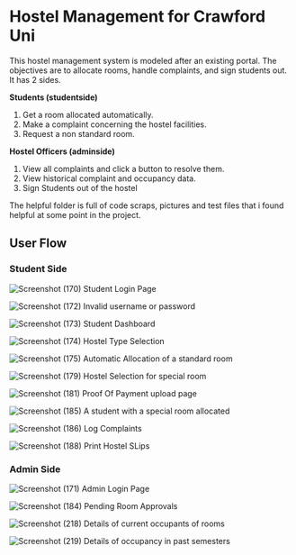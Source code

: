 # Hostel Management for Crawford Uni

This hostel management system is modeled after an existing portal. The objectives are to allocate rooms, handle complaints, and sign students out. It has 2 sides.

**Students (studentside)**
1. Get a room allocated automatically.
2. Make a complaint concerning the hostel facilities.
3. Request a non standard room.

**Hostel Officers (adminside)**
1. View all complaints and click a button to resolve them.
2. View historical complaint and occupancy data.
3. Sign Students out of the hostel

The helpful folder is full of code scraps, pictures and test files that i found helpful at some point in the project.

## User Flow

### Student Side

![Screenshot (170)](https://github.com/dedederinsola/hms/assets/12772185/5e849633-b0a1-47c8-a53a-5e7cd0900b85)
Student Login Page

![Screenshot (172)](https://github.com/dedederinsola/hms/assets/12772185/073710ba-294e-4f1b-a08b-8584f8c7c9b5)
Invalid username or password

![Screenshot (173)](https://github.com/dedederinsola/hms/assets/12772185/6b60c34c-3e71-4083-9379-f523f1e2c81f)
Student Dashboard

![Screenshot (174)](https://github.com/dedederinsola/hms/assets/12772185/4b4c8365-fb4f-496a-81b9-92d1db1cd8f4)
Hostel Type Selection

![Screenshot (175)](https://github.com/dedederinsola/hms/assets/12772185/a6a03686-21cf-4523-9f9a-da44f7aef3cc)
Automatic Allocation of a standard room

![Screenshot (179)](https://github.com/dedederinsola/hms/assets/12772185/9b9c05a7-fcd8-40f5-8b30-c24a84b66f98)
Hostel Selection for special room

![Screenshot (181)](https://github.com/dedederinsola/hms/assets/12772185/6c19f328-ddd8-43c1-8c8f-dfd0d06c22c5)
Proof Of Payment upload page

![Screenshot (185)](https://github.com/dedederinsola/hms/assets/12772185/43bac051-6746-4e22-8a77-a32fb5b36f5d)
A student with a special room allocated

![Screenshot (186)](https://github.com/dedederinsola/hms/assets/12772185/f57b87a6-1cfa-48ab-99c6-821e8eddb553)
Log Complaints

![Screenshot (188)](https://github.com/dedederinsola/hms/assets/12772185/99076f1e-352d-4753-94c6-ae4faa1055ea)
Print Hostel SLips

### Admin Side

![Screenshot (171)](https://github.com/dedederinsola/hms/assets/12772185/773d48f2-7ccf-403f-aebf-50df27aeff4d)
Admin Login Page

![Screenshot (184)](https://github.com/dedederinsola/hms/assets/12772185/8fe6225b-3d62-45d8-9085-b506ce77355f)
Pending Room Approvals

![Screenshot (218)](https://github.com/dedederinsola/hms/assets/12772185/aee0424f-86f1-4b32-a1fc-1d8892b3f0fc)
Details of current occupants of rooms

![Screenshot (219)](https://github.com/dedederinsola/hms/assets/12772185/c9ae05e2-f133-4b0f-9673-c1f84c8b273f)
Details of occupancy in past semesters


